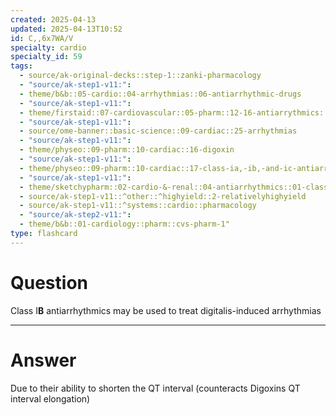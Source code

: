 ```yaml
---
created: 2025-04-13
updated: 2025-04-13T10:52
id: C,,6x7WA/V
specialty: cardio
specialty_id: 59
tags:
  - source/ak-original-decks::step-1::zanki-pharmacology
  - "source/ak-step1-v11:": 
  - theme/b&b::05-cardio::04-arrhythmias::06-antiarrhythmic-drugs
  - "source/ak-step1-v11:": 
  - theme/firstaid::07-cardiovascular::05-pharm::12-16-antiarrythmics::12-class-1-sodium-channel-blockers
  - "source/ak-step1-v11:": 
  - source/ome-banner::basic-science::09-cardiac::25-arrhythmias
  - "source/ak-step1-v11:": 
  - theme/physeo::09-pharm::10-cardiac::16-digoxin
  - "source/ak-step1-v11:": 
  - theme/physeo::09-pharm::10-cardiac::17-class-ia,-ib,-and-ic-antiarrhythmics
  - "source/ak-step1-v11:": 
  - theme/sketchypharm::02-cardio-&-renal::04-antiarrhythmics::01-class-i-a-c
  - source/ak-step1-v11::^other::^highyield::2-relativelyhighyield
  - source/ak-step1-v11::^systems::cardio::pharmacology
  - "source/ak-step2-v11:": 
  - theme/b&b::01-cardiology::pharm::cvs-pharm-1"
type: flashcard
---
```


# Question
Class I**B** antiarrhythmics may be used to treat digitalis-induced arrhythmias

---

# Answer
Due to their ability to shorten the QT interval (counteracts Digoxins QT interval elongation)
